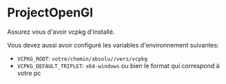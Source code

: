 # ProjectOpenGl

Assurez vous d'avoir vcpkg d'installé.

Vous devez aussi avoir configuré les variables d'environnement suivantes:  
- `VCPKG_ROOT`: `votre/chemin/absolu//vers/vcpkg`
- `VCPKG_DEFAULT_TRIPLET`: `x64-windows` ou bien le format qui correspond à votre pc

